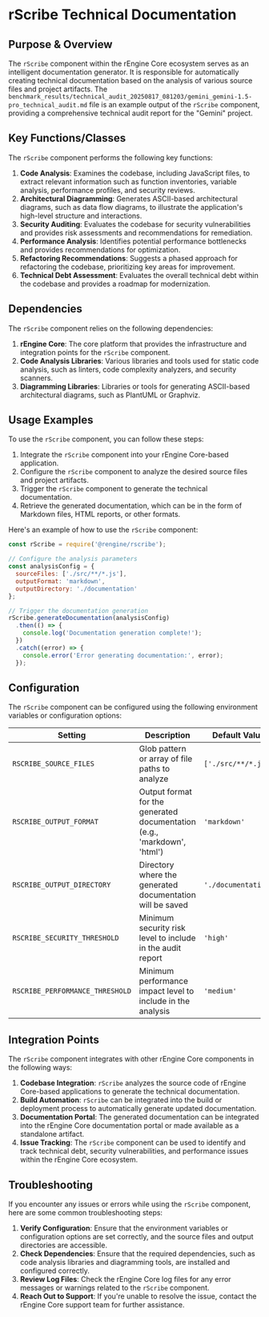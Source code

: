 # rScribe Technical Documentation

## Purpose & Overview

The `rScribe` component within the rEngine Core ecosystem serves as an intelligent documentation generator. It is responsible for automatically creating technical documentation based on the analysis of various source files and project artifacts. The `benchmark_results/technical_audit_20250817_081203/gemini_gemini-1.5-pro_technical_audit.md` file is an example output of the `rScribe` component, providing a comprehensive technical audit report for the "Gemini" project.

## Key Functions/Classes

The `rScribe` component performs the following key functions:

1. **Code Analysis**: Examines the codebase, including JavaScript files, to extract relevant information such as function inventories, variable analysis, performance profiles, and security reviews.
2. **Architectural Diagramming**: Generates ASCII-based architectural diagrams, such as data flow diagrams, to illustrate the application's high-level structure and interactions.
3. **Security Auditing**: Evaluates the codebase for security vulnerabilities and provides risk assessments and recommendations for remediation.
4. **Performance Analysis**: Identifies potential performance bottlenecks and provides recommendations for optimization.
5. **Refactoring Recommendations**: Suggests a phased approach for refactoring the codebase, prioritizing key areas for improvement.
6. **Technical Debt Assessment**: Evaluates the overall technical debt within the codebase and provides a roadmap for modernization.

## Dependencies

The `rScribe` component relies on the following dependencies:

1. **rEngine Core**: The core platform that provides the infrastructure and integration points for the `rScribe` component.
2. **Code Analysis Libraries**: Various libraries and tools used for static code analysis, such as linters, code complexity analyzers, and security scanners.
3. **Diagramming Libraries**: Libraries or tools for generating ASCII-based architectural diagrams, such as PlantUML or Graphviz.

## Usage Examples

To use the `rScribe` component, you can follow these steps:

1. Integrate the `rScribe` component into your rEngine Core-based application.
2. Configure the `rScribe` component to analyze the desired source files and project artifacts.
3. Trigger the `rScribe` component to generate the technical documentation.
4. Retrieve the generated documentation, which can be in the form of Markdown files, HTML reports, or other formats.

Here's an example of how to use the `rScribe` component:

```javascript
const rScribe = require('@rengine/rscribe');

// Configure the analysis parameters
const analysisConfig = {
  sourceFiles: ['./src/**/*.js'],
  outputFormat: 'markdown',
  outputDirectory: './documentation'
};

// Trigger the documentation generation
rScribe.generateDocumentation(analysisConfig)
  .then(() => {
    console.log('Documentation generation complete!');
  })
  .catch((error) => {
    console.error('Error generating documentation:', error);
  });
```

## Configuration

The `rScribe` component can be configured using the following environment variables or configuration options:

| Setting | Description | Default Value |
| --- | --- | --- |
| `RSCRIBE_SOURCE_FILES` | Glob pattern or array of file paths to analyze | `['./src/**/*.js']` |
| `RSCRIBE_OUTPUT_FORMAT` | Output format for the generated documentation (e.g., 'markdown', 'html') | `'markdown'` |
| `RSCRIBE_OUTPUT_DIRECTORY` | Directory where the generated documentation will be saved | `'./documentation'` |
| `RSCRIBE_SECURITY_THRESHOLD` | Minimum security risk level to include in the audit report | `'high'` |
| `RSCRIBE_PERFORMANCE_THRESHOLD` | Minimum performance impact level to include in the analysis | `'medium'` |

## Integration Points

The `rScribe` component integrates with other rEngine Core components in the following ways:

1. **Codebase Integration**: `rScribe` analyzes the source code of rEngine Core-based applications to generate the technical documentation.
2. **Build Automation**: `rScribe` can be integrated into the build or deployment process to automatically generate updated documentation.
3. **Documentation Portal**: The generated documentation can be integrated into the rEngine Core documentation portal or made available as a standalone artifact.
4. **Issue Tracking**: The `rScribe` component can be used to identify and track technical debt, security vulnerabilities, and performance issues within the rEngine Core ecosystem.

## Troubleshooting

If you encounter any issues or errors while using the `rScribe` component, here are some common troubleshooting steps:

1. **Verify Configuration**: Ensure that the environment variables or configuration options are set correctly, and the source files and output directories are accessible.
2. **Check Dependencies**: Ensure that the required dependencies, such as code analysis libraries and diagramming tools, are installed and configured correctly.
3. **Review Log Files**: Check the rEngine Core log files for any error messages or warnings related to the `rScribe` component.
4. **Reach Out to Support**: If you're unable to resolve the issue, contact the rEngine Core support team for further assistance.
